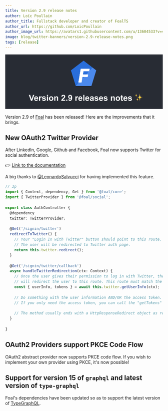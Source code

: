 ```yaml
---
title: Version 2.9 release notes
author: Loïc Poullain
author_title: Fullstack developer and creator of FoalTS
author_url: https://github.com/LoicPoullain
author_image_url: https://avatars1.githubusercontent.com/u/13604533?v=4
image: blog/twitter-banners/version-2.9-release-notes.png
tags: [release]
---
```


![Banner](./assets/version-2.9-is-here/banner.png)

Version 2.9 of [Foal](https://foalts.org/) has been released! Here are the improvements that it brings.

<!--truncate-->

## New OAuth2 Twitter Provider

After LinkedIn, Google, Github and Facebook, Foal now supports Twitter for social authentication.

👉 [Link to the documentation](https://foalts.org/docs/authentication-and-access-control/social-auth/)

A big thanks to [@LeonardoSalvucci](https://github.com/LeonardoSalvucci) for having implemented this feature.

```typescript
// 3p
import { Context, dependency, Get } from '@foal/core';
import { TwitterProvider } from '@foal/social';

export class AuthController {
  @dependency
  twitter: TwitterProvider;

  @Get('/signin/twitter')
  redirectToTwitter() {
    // Your "Login In with Twitter" button should point to this route.
    // The user will be redirected to Twitter auth page.
    return this.twitter.redirect();
  }

  @Get('/signin/twitter/callback')
  async handleTwitterRedirection(ctx: Context) {
    // Once the user gives their permission to log in with Twitter, the OAuth server
    // will redirect the user to this route. This route must match the redirect URI.
    const { userInfo, tokens } = await this.twitter.getUserInfo(ctx);

    // Do something with the user information AND/OR the access token.
    // If you only need the access token, you can call the "getTokens" method.

    // The method usually ends with a HttpResponseRedirect object as returned value.
  }

}
```

## OAuth2 Providers support PKCE Code Flow

OAuth2 abstract provider now supports PKCE code flow. If you wish to implement your own provider using PKCE, it's now possible!

## Support for version 15 of `graphql` and latest version of `type-graphql`

Foal's dependencies have been updated so as to support the latest version of [TypeGraphQL](https://typegraphql.com/).